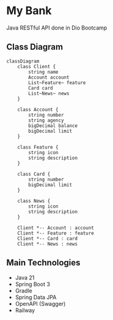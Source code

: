 # My Bank
 Java RESTful API done in Dio Bootcamp

## Class Diagram

```mermaid
classDiagram
    class Client {
        string name
        Account account
        List~Feature~ feature
        Card card
        List~News~ news
    }

    class Account {
        string number
        string agency
        bigDecimal balance
        bigDecimal limit
    }

    class Feature {
        string icon
        string description
    }

    class Card {
        string number
        bigDecimal limit
    }

    class News {
        string icon
        string description
    }

    Client *-- Account : account
    Client *-- Feature : feature
    Client *-- Card : card
    Client *-- News : news

```

## Main Technologies
- Java 21
- Spring Boot 3
- Gradle
- Spring Data JPA
- OpenAPI (Swagger)
- Railway